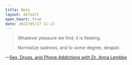 ```yaml
---
title: Note
layout: default
open_heart: true
date: 2022/05/17 11:13
---
```


> Whatever pleasure we find, it is fleeting.

> Normalize sadness, and to some degree, despair.

—[Sex, Drugs, and Phone Addictions with Dr. Anna Lembke](https://overcast.fm/+3nApaVCgY)
